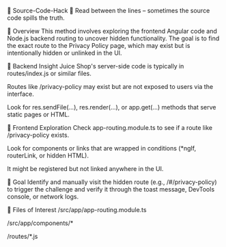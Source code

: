 🧠 Source-Code-Hack
📂 Read between the lines – sometimes the source code spills the truth.

🧩 Overview
This method involves exploring the frontend Angular code and Node.js backend routing to uncover hidden functionality. The goal is to find the exact route to the Privacy Policy page, which may exist but is intentionally hidden or unlinked in the UI.

🧠 Backend Insight
Juice Shop's server-side code is typically in routes/index.js or similar files.

Routes like /privacy-policy may exist but are not exposed to users via the interface.

Look for res.sendFile(...), res.render(...), or app.get(...) methods that serve static pages or HTML.

🎯 Frontend Exploration
Check app-routing.module.ts to see if a route like /privacy-policy exists.

Look for components or links that are wrapped in conditions (*ngIf, routerLink, or hidden HTML).

It might be registered but not linked anywhere in the UI.

🚀 Goal
Identify and manually visit the hidden route (e.g., /#/privacy-policy) to trigger the challenge and verify it through the toast message, DevTools console, or network logs.

📁 Files of Interest
/src/app/app-routing.module.ts

/src/app/components/*

/routes/*.js


